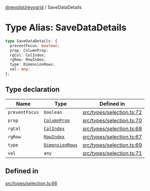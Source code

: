 [@revolist/revogrid](README.md) / SaveDataDetails

# Type Alias: SaveDataDetails

```ts
type SaveDataDetails: {
  preventFocus: boolean;
  prop: ColumnProp;
  rgCol: ColIndex;
  rgRow: RowIndex;
  type: DimensionRows;
  val: any;
};
```

## Type declaration

| Name | Type | Defined in |
| ------ | ------ | ------ |
| `preventFocus` | `boolean` | [src/types/selection.ts:72](https://github.com/revolist/revogrid/blob/786bfc578aeb724125d022c69d878eb830c54a23/src/types/selection.ts#L72) |
| `prop` | [`ColumnProp`](TypeAlias.ColumnProp.md) | [src/types/selection.ts:70](https://github.com/revolist/revogrid/blob/786bfc578aeb724125d022c69d878eb830c54a23/src/types/selection.ts#L70) |
| `rgCol` | [`ColIndex`](TypeAlias.ColIndex.md) | [src/types/selection.ts:68](https://github.com/revolist/revogrid/blob/786bfc578aeb724125d022c69d878eb830c54a23/src/types/selection.ts#L68) |
| `rgRow` | [`RowIndex`](TypeAlias.RowIndex.md) | [src/types/selection.ts:67](https://github.com/revolist/revogrid/blob/786bfc578aeb724125d022c69d878eb830c54a23/src/types/selection.ts#L67) |
| `type` | [`DimensionRows`](TypeAlias.DimensionRows.md) | [src/types/selection.ts:69](https://github.com/revolist/revogrid/blob/786bfc578aeb724125d022c69d878eb830c54a23/src/types/selection.ts#L69) |
| `val` | `any` | [src/types/selection.ts:71](https://github.com/revolist/revogrid/blob/786bfc578aeb724125d022c69d878eb830c54a23/src/types/selection.ts#L71) |

## Defined in

[src/types/selection.ts:66](https://github.com/revolist/revogrid/blob/786bfc578aeb724125d022c69d878eb830c54a23/src/types/selection.ts#L66)
